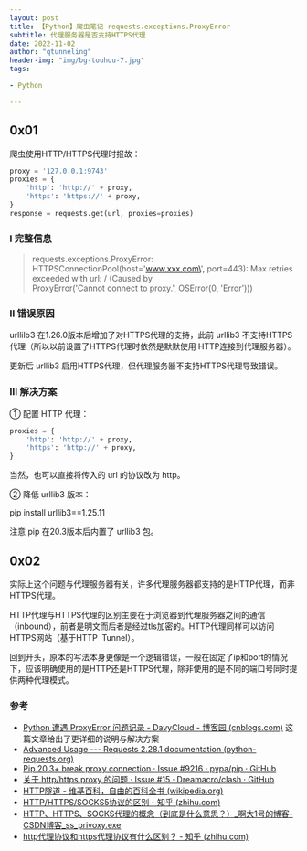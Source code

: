 ```yaml
---
layout: post
title: 【Python】爬虫笔记-requests.exceptions.ProxyError
subtitle: 代理服务器是否支持HTTPS代理
date: 2022-11-02
author: "qtunneling"
header-img: "img/bg-touhou-7.jpg"
tags: 

- Python

---
```


## 0x01

爬虫使用HTTP/HTTPS代理时报故：

```python
proxy = '127.0.0.1:9743'
proxies = {
    'http': 'http://' + proxy,
    'https': 'https://' + proxy,
}
response = requests.get(url, proxies=proxies)
```

### Ⅰ 完整信息

> requests.exceptions.ProxyError:
> HTTPSConnectionPool(host=\'www.xxx.com\', port=443): Max retries
> exceeded with url: / (Caused by\
> ProxyError(\'Cannot connect to proxy.\', OSError(0, \'Error\')))

### Ⅱ 错误原因

urllilb3 在1.26.0版本后增加了对HTTPS代理的支持，此前 urllib3 不支持HTTPS代理（所以以前设置了HTTPS代理时依然是默默使用 HTTP连接到代理服务器）。

更新后 urllib3 启用HTTPS代理，但代理服务器不支持HTTPS代理导致错误。

### Ⅲ 解决方案

① 配置 HTTP 代理：

```python
proxies = {
    'http': 'http://' + proxy,
    'https': 'http://' + proxy,
}
```

当然，也可以直接将传入的 url 的协议改为 http。

② 降低 urllib3 版本：

pip install urllib3==1.25.11

注意 pip 在20.3版本后内置了 urllib3 包。

## 0x02

实际上这个问题与代理服务器有关，许多代理服务器都支持的是HTTP代理，而非HTTPS代理。

HTTP代理与HTTPS代理的区别主要在于浏览器到代理服务器之间的通信（inbound），前者是明文而后者是经过tls加密的。HTTP代理同样可以访问HTTPS网站（基于HTTP 
Tunnel）。

回到开头，原本的写法本身更像是一个逻辑错误，一般在固定了ip和port的情况下，应该明确使用的是HTTP还是HTTPS代理，除非使用的是不同的端口号同时提供两种代理模式。

### 参考

- [Python 遭遇 ProxyError 问题记录 - DavyCloud - 博客园
  (cnblogs.com)](https://www.cnblogs.com/davyyy/p/14388623.html) 这篇文章给出了更详细的说明与解决方案
- [Advanced Usage --- Requests 2.28.1 documentation
  (python-requests.org)](https://docs.python-requests.org/en/latest/user/advanced/#proxies)
- [Pip 20.3+ break proxy connection · Issue #9216 · pypa/pip ·
  GitHub](https://github.com/pypa/pip/issues/9216)
- [关于 http/https proxy 的问题 · Issue #15 · Dreamacro/clash ·
  GitHub](https://github.com/Dreamacro/clash/issues/15)
- [HTTP隧道 - 维基百科，自由的百科全书
  (wikipedia.org)](https://zh.wikipedia.org/wiki/HTTP%E9%9A%A7%E9%81%93)
- [HTTP/HTTPS/SOCKS5协议的区别 - 知乎
  (zhihu.com)](https://zhuanlan.zhihu.com/p/355332701)
- [HTTP、HTTPS、SOCKS代理的概念（到底是什么意思？）\_啊大1号的博客-CSDN博客_ss_privoxy.exe](https://blog.csdn.net/a3192048/article/details/104034219)
- [http代理协议和https代理协议有什么区别？ - 知乎
  (zhihu.com)](https://www.zhihu.com/question/486794566/answer/2123259705)
